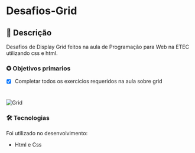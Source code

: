 # Desafios-Grid

##  📖 Descrição 
<p>Desafios de Display Grid feitos na aula de Programação para Web na ETEC utilizando css e html.</p>

### ✪ Objetivos primarios

- [x] Completar todos os exercicios requeridos na aula sobre grid

#
![Grid](https://i.imgur.com/3yWuNIu.png)

### 🛠 Tecnologias

Foi utilizado no desenvolvimento:
- Html e Css

